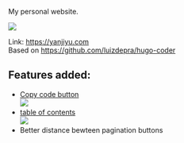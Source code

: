 My personal website.

![](https://i.imgur.com/tcVjrzk.png)

Link: https://yanjiyu.com  
Based on https://github.com/luizdepra/hugo-coder

## Features added:
- [Copy code button](https://yanjiyu.com/dev/hugo-copy-code/)  
![](https://i.imgur.com/WKL9jgj.png)  
- [table of contents](https://yanjiyu.com/dev/hugo-toc/)  
![](https://i.imgur.com/YcCmW3v.png) 
- Better distance bewteen pagination buttons


